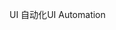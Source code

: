 <span data-ttu-id="8e678-101">UI 自动化</span><span class="sxs-lookup"><span data-stu-id="8e678-101">UI Automation</span></span>